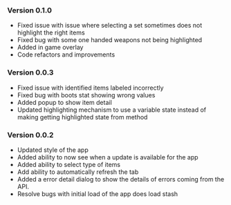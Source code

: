 ### Version 0.1.0
* Fixed issue with issue where selecting a set sometimes does not highlight the right items
* Fixed bug with some one handed weapons not being highlighted 
* Added in game overlay
* Code refactors and improvements
### Version 0.0.3
* Fixed issue with identified items labeled incorrectly
* Fixed bug with boots stat showing wrong values
* Added popup to show item detail
* Updated highlighting mechanism to use a variable state instead of making getting highlighted state from method
### Version 0.0.2
* Updated style of the app
* Added ability to now see when a update is available for the app
* Added ability to select type of items
* Add ability to automatically refresh the tab
* Added a error detail dialog to show the details of errors coming from the API.
* Resolve bugs with initial load of the app does load stash